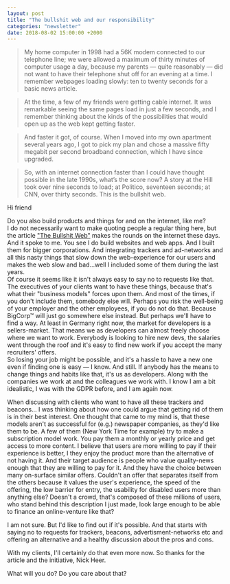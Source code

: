 ```yaml
---
layout: post
title: "The bullshit web and our responsibility"
categories: "newsletter"
date: 2018-08-02 15:00:00 +2000
---
```


> My home computer in 1998 had a 56K modem connected to our telephone line; we were allowed a maximum of thirty minutes of computer usage a day, because my parents — quite reasonably — did not want to have their telephone shut off for an evening at a time. I remember webpages loading slowly: ten to twenty seconds for a basic news article.

> At the time, a few of my friends were getting cable internet. It was remarkable seeing the same pages load in just a few seconds, and I remember thinking about the kinds of the possibilities that would open up as the web kept getting faster.

> And faster it got, of course. When I moved into my own apartment several years ago, I got to pick my plan and chose a massive fifty megabit per second broadband connection, which I have since upgraded.

> So, with an internet connection faster than I could have thought possible in the late 1990s, what’s the score now? A story at the Hill took over nine seconds to load; at Politico, seventeen seconds; at CNN, over thirty seconds. This is the bullshit web.

Hi friend

Do you also build products and things for and on the internet, like me?  
I do not necessarily want to make quoting people a regular thing here, but the article ["The Bullshit Web"](https://pxlnv.com/blog/bullshit-web/) makes the rounds on the internet these days. And it spoke to me. You see I do build websites and web apps. And I built them for bigger corporations. And integrating trackers and ad-networks and all this nasty things that slow down the web-experience for our users and makes the web slow and bad…well I included some of them during the last years.  
Of course it seems like it isn't always easy to say no to requests like that. The executives of your clients want to have these things, because that's what their "business models" forces upon them. And most of the times, if you don't include them, somebody else will. Perhaps you risk the well-being of your employer and the other employees, if you do not do that. Because BigCorp™ will just go somewhere else instead. But perhaps we'll have to find a way. At least in Germany right now, the market for developers is a sellers-market. That means we as developers can almost freely choose where we want to work. Everybody is looking to hire new devs, the salaries went through the roof and it's easy to find new work if you accept the many recruiters' offers.  
So losing your job might be possible, and it's a hassle to have a new one even if finding one is easy — I know.  And still. If anybody has the means to change things and habits like that, it's us as developers. Along with the companies we work at and the colleagues we work with. I know I am a bit idealistic, I was with the GDPR before, and I am again now.  

When discussing with clients who want to have all these trackers and beacons… I was thinking about how one could argue that getting rid of them is in their best interest. One thought that came to my mind is, that these models aren't as successful for (e.g.) newspaper companies, as they'd like them to be. A few of them (New York Time for example) try to make a subscription model work. You pay them a monthly or yearly price and get access to more content. I believe that users are more willing to pay if their experience is better, I they enjoy the product more than the alternative of not having it. And their target audience is people who value quality-news enough that they are willing to pay for it. And they have the choice between many on-surface similar offers.
Couldn't an offer that separates itself from the others because it values the user's experience, the speed of the offering, the low barrier for entry, the usability for disabled users more than anything else? Doesn't a crowd, that's composed of these millions of users, who stand behind this description I just made, look large enough to be able to finance an online-venture like that?

I am not sure. But I'd like to find out if it's possible. And that starts with saying no to requests for trackers, beacons, advertisment-networks etc and offering an alternative and a healthy discussion about the pros and cons.

With my clients, I'll certainly do that even more now. So thanks for the article and the initiative, Nick Heer.

What will you do? Do you care about that?
